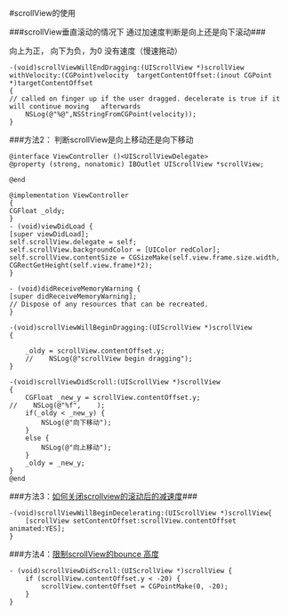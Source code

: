 #scrollView的使用


###scrollView垂直滚动的情况下 通过加速度判断是向上还是向下滚动###

向上为正， 向下为负，为0 没有速度（慢速拖动）


	-(void)scrollViewWillEndDragging:(UIScrollView *)scrollView withVelocity:(CGPoint)velocity 	targetContentOffset:(inout CGPoint *)targetContentOffset
	{
	// called on finger up if the user dragged. decelerate is true if it will continue moving 	afterwards
	    NSLog(@"%@",NSStringFromCGPoint(velocity));
	}



###方法2： 判断scrollView是向上移动还是向下移动

	@interface ViewController ()<UIScrollViewDelegate>
	@property (strong, nonatomic) IBOutlet UIScrollView *scrollView;

	@end

	@implementation ViewController
	{
    CGFloat _oldy;
	}
	- (void)viewDidLoad {
    [super viewDidLoad];
    self.scrollView.delegate = self;
    self.scrollView.backgroundColor = [UIColor redColor];
    self.scrollView.contentSize = CGSizeMake(self.view.frame.size.width, 	CGRectGetHeight(self.view.frame)*2);
	}

	- (void)didReceiveMemoryWarning {
    [super didReceiveMemoryWarning];
    // Dispose of any resources that can be recreated.
	}

	-(void)scrollViewWillBeginDragging:(UIScrollView *)scrollView
	{
	    
	    _oldy = scrollView.contentOffset.y;
		//    NSLog(@"scrollView begin dragging");
	}
	
	-(void)scrollViewDidScroll:(UIScrollView *)scrollView
	{
	    CGFloat _new_y = scrollView.contentOffset.y;
	//    NSLog(@"%f",    );
	    if(_oldy < _new_y) {
	        NSLog(@"向下移动");
	    }
	    else {
	        NSLog(@"向上移动");
	    }
	    _oldy = _new_y;
	}
	@end
	
###方法3：[如何关闭scrollview的滚动后的减速度](http://stackoverflow.com/questions/1105647/deactivate-uiscrollview-decelerating)###

	-(void)scrollViewWillBeginDecelerating:(UIScrollView *)scrollView{  
    	[scrollView setContentOffset:scrollView.contentOffset animated:YES];   
    }


###方法4：[限制scrollView的bounce 高度](http://stackoverflow.com/questions/13842427/limit-bouncing-for-uiscrollview-in-ios)

	- (void)scrollViewDidScroll:(UIScrollView *)scrollView {
    	if (scrollView.contentOffset.y < -20) {
        	scrollView.contentOffset = CGPointMake(0, -20);
    	}
	}